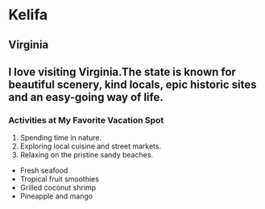 # Kelifa
## Virginia
I love visiting **Virginia**.The state is known for beautiful **scenery**, kind locals, epic historic sites and an easy-going way of life.
---
### Activities at My Favorite Vacation Spot
   1. Spending time in nature.
   2. Exploring local cuisine and street markets.
   3. Relaxing on the pristine sandy beaches.
   
   - Fresh seafood 
   - Tropical fruit smoothies
   -  Grilled coconut shrimp
   - Pineapple and mango 